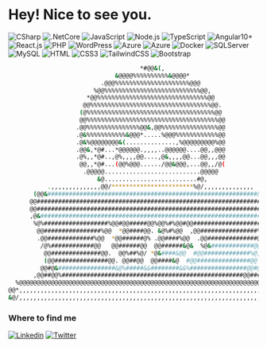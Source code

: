 <h1>Hey! Nice to see you.</h1>

![CSharp](https://img.shields.io/badge/CSharp-007ACC?style=flat-square&logo=csharp&logoColor=white)
![.NetCore](https://img.shields.io/badge/Net%20Core%206%2B-512BD4?logo=dotnet)
![JavaScript](https://img.shields.io/badge/JavaScript-F7DF1E?style=flat-square&logo=javascript&logoColor=black)
![Node.js](https://img.shields.io/badge/Node.js-43853D?style=flat-square&logo=node.js&logoColor=white)
![TypeScript](https://img.shields.io/badge/TypeScript-007ACC?style=flat-square&logo=typescript&logoColor=white)
![Angular10+](https://img.shields.io/badge/Angular-DD0031?style=flat-square&logo=angular&logoColor=61DAFB)
![React.js](https://img.shields.io/badge/React.js-0081CB?style=flat-square&logo=react&logoColor=61DAFB)
![PHP](https://img.shields.io/badge/PHP-777BB4?style=flat-square&logo=php&logoColor=white)
![WordPress](https://img.shields.io/badge/Wordpress-21759B?style=flat-square&logo=wordpress&logoColor=white)
![Azure](https://img.shields.io/badge/Azure-0078D4?style=flat-square&logo=microsoftazure&logoColor=white)
![Azure](https://img.shields.io/badge/AWS-FF9900?style=flat-square&logo=amazonaws&logoColor=black)
![Docker](https://img.shields.io/badge/Docker-0CC1F3?style=flat-square&logo=docker&logoColor=white)
![SQLServer](https://img.shields.io/badge/SQLServer-CC2927?style=flat-square&logo=microsoftsqlserver&logoColor=white)
![MySQL](https://img.shields.io/badge/MySQL-005C84?style=flat-square&logo=mysql&logoColor=white)
![HTML](https://img.shields.io/badge/HTML5-E34F26?style=flat-square&logo=html5&logoColor=white)
![CSS3](https://img.shields.io/badge/CSS3-1572B6?style=flat-square&logo=css3&logoColor=white)
![TailwindCSS](https://img.shields.io/badge/Tailwind_CSS-38B2AC?style=flat-square&logo=tailwind-css&logoColor=white)
![Bootstrap](https://img.shields.io/badge/Bootstrap-563D7C?style=flat-square&logo=bootstrap&logoColor=white)

```bash
                                     *#@@&(,                                    
                              &@@@@%%%%%%%%%%&@@@@*                             
                          .@@@%%%%%%%%%%%%%%%%%%%%%@@@                          
                        %@@%%%%%%%%%%%%%%%%%%%%%%%%%%%@@,                       
                      *@@%%%%%%%%%%%%%%%%%%%%%%%%%%%%%%%@@                      
                     @@%%%%%%%%%%%%%%%%%%%%%%%%%%%%%%%%%%@@.                    
                    (@%%%%%%%%%%%%%%%%%%%%%%%%%%%%%%%%%%%%@@                    
                    @@%%%%%%%%%%%%%%%%%%%%%%%%%%%%%%%%%%%%%@@                   
                   .@@%%%%%%%%%%%%%%%@@&,@@%%%%%%%%%%%%%%%%@@                   
                   .@&%%%%%%%%%%%&@@@*.....%@@@%%%%%%%%%%%%@@                   
                   .@&%@@@@@@@@&(..............,%@@@@@@@@@%@@                   
                   .@@&,*@#...*@@@@@@.,,,,..@@@@@@....@@,,@@@                   
                   .@%,,*@#..,@%,,,,@@....,@&,,,,@@...@@,,,@@                   
                    @@,,*@#...(@@%@@@....../@@&@@@,...@@,,/@(                   
                     .@@@@@...........................@@@@@                     
                         &@..........................#@,                        
           .,,,,,,,,,,,,,,@@/***********************%@/,,,,,,,,,,,,,,           
       (@@&###########################################################&@@       
      @@################################################################&@*     
      @@################################################################%@&     
      ,@&###############################################################@@      
       %@%##################%@@#@@#####@@%@@%#%@@#@@###################@@.      
        @@################%@@  *@@####@@. &@%#%@@  ,@@################%@#       
        .@@#############%@@  *@@######@% .@@####%@@  .@@##############@@        
         /@%############@@   @@######@@  @@######&@&  %@&############@@         
          @@##############@@.  @@%##%@/ *@&####&@@  #@@#############%@,         
          (@@###############@@. @@##@@  @@####&@  #@@###############@@          
         @@#@&################&@%#####&&########&&%################@@#@@        
       ,@@##@@%###################################################@@###@@       
  %@@@@@@@@@@@@@@@@@@@@@@@@@@@@@@@@@@@@@@@@@@@@@@@@@@@@@@@@@@@@@@@@@@@@@@@@@@@/ 
@@*,,,,,,,,,,,,,,,,,,,,,,,,,,,,,,,,,,,,,,,,,,,,,,,,,,,,,,,,,,,,,,,,,,,,,,,,,,,#@
&@/,,,,,,,,,,,,,,,,,,,,,,,,,,,,,,,,,,,,,,,,,,,,,,,,,,,,,,,,,,,,,,,,,,,,,,,,,,,&@

```


### Where to find me

[![Linkedin](https://img.shields.io/badge/LinkedIn-0077B5?style=flat-square&logo=linkedin&logoColor=white)](https://www.linkedin.com/in/lcorozco10/) 
[![Twitter](https://img.shields.io/badge/Twitter-1DA1F2?style=flat-square&logo=twitter&logoColor=white)](https://twitter.com/lcorozco10)
